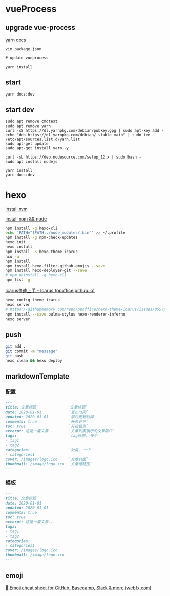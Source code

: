 # vueProcess

## upgrade vue-process

[yarn docs](https://classic.yarnpkg.com/en/docs/cli/upgrade#toc-yarn-upgrade-package-latest-l-caret-tilde-exact-pattern)

``` shell
vim package.json

# update vueprocess

yarn install
```

## start

``` shell
yarn docs:dev
```

## start dev

``` shell
sudo apt remove cmdtest
sudo apt remove yarn
curl -sS https://dl.yarnpkg.com/debian/pubkey.gpg | sudo apt-key add -
echo "deb https://dl.yarnpkg.com/debian/ stable main" | sudo tee /etc/apt/sources.list.d/yarn.list
sudo apt-get update
sudo apt-get install yarn -y

curl -sL https://deb.nodesource.com/setup_12.x | sudo bash -
sudo apt install nodejs

yarn install
yarn docs:dev
```

# hexo

[install nvm](https://github.com/nvm-sh/nvm)

[install npm && node](https://www.runoob.com/w3cnote/nvm-manager-node-versions.html)

``` bash
npm install -g hexo-cli
echo 'PATH="$PATH:./node_modules/.bin"' >> ~/.profile
npm install -g npm-check-updates
hexo init .
hexo install
npm install -S hexo-theme-icarus
ncu -u
npm install
npm install hexo-filter-github-emojis --save
npm install hexo-deployer-git --save
# npm uninstall -g hexo-cli
npm list -g
```

[Icarus快速上手 - Icarus (ppoffice.github.io)](https://ppoffice.github.io/hexo-theme-icarus/uncategorized/icarus快速上手/#install-npm)

``` bash
hexo config theme icarus
hexo server
# https://githubmemory.com/repo/ppoffice/hexo-theme-icarus/issues/855?page=3
npm install --save bulma-stylus hexo-renderer-inferno
hexo server
```

## push

``` bash
git add .
git commit -m "message"
git push
hexo clean && hexo deploy
```

## markdownTemplate

### 配置

``` markdown
---
title: 文章标题              `文章标题`
date: 2020-01-01            `发布时间`
updated: 2020-01-01         `最后更新时间`
comments: true              `开启评论`
toc: true                   `开启目录`
excerpt: 这是一篇文章...      `文章列表展示的文章简介`
tags:                       `tag标签, 多个`
- tag1
- tag2
categories:                 `分类, 一个`
- categories1
cover: /images/logo.ico     `文章封面`
thumbnail: /image/logo.ico  `文章缩略图`
---
```

### 模板

``` markdown
---
title: 文章标题              
date: 2020-01-01            
updated: 2020-01-01         
comments: true              
toc: true                   
excerpt: 这是一篇文章...      
tags:                       
- tag1
- tag2
categories:                 
- categories1
cover: /images/logo.ico     
thumbnail: /image/logo.ico  
---
```

## emoji

[🎁 Emoji cheat sheet for GitHub, Basecamp, Slack & more (webfx.com)](https://www.webfx.com/tools/emoji-cheat-sheet/)


